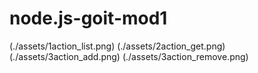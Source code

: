 # node.js-goit-mod1

(./assets/1action_list.png)
(./assets/2action_get.png)
(./assets/3action_add.png)
(./assets/3action_remove.png)
